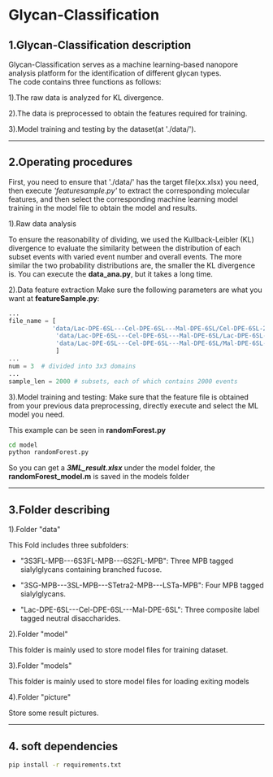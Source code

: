 # Glycan-Classification
## 1.Glycan-Classification description                              
                                                                                
 Glycan-Classification serves as a machine learning-based nanopore analysis platform 
 for the identification of different glycan types.                 
 The code contains three functions as follows:                                
                                                                               
 1).The raw data is analyzed for KL divergence.   	            
                                                                                
 2).The data is preprocessed to obtain the features required for training.                                   
                                                                                
 3).Model training and testing by the dataset(at './data/').                                        

---------
## 2.Operating procedures                           
    
First, you need to ensure that './data/' has the target file(xx.xlsx) you need, then execute _'featuresample.py'_ to extract 
 the corresponding molecular features, and then select the corresponding machine learning model training in the model file to 
 obtain the model and results.

1).Raw data analysis

   To ensure the reasonability of dividing, we used the Kullback-Leibler (KL) divergence to evaluate the similarity between the distribution of each subset events with varied event number and overall events. The more similar the two probability distributions are, the smaller the KL divergence is.
You can execute the **data_ana.py**, but it takes a long time.


2).Data feature extraction
    Make sure the following parameters are what you want at **featureSample.py**:
```python
...
file_name = [
            'data/Lac-DPE-6SL---Cel-DPE-6SL---Mal-DPE-6SL/Cel-DPE-6SL-28930 events',
             'data/Lac-DPE-6SL---Cel-DPE-6SL---Mal-DPE-6SL/Lac-DPE-6SL-27696 events',
             'data/Lac-DPE-6SL---Cel-DPE-6SL---Mal-DPE-6SL/Mal-DPE-6SL-31678 events'
             ]
...
num = 3  # divided into 3x3 domains
...
sample_len = 2000 # subsets, each of which contains 2000 events

```

3).Model training and testing:
    Make sure that the feature file is obtained from your previous data preprocessing, directly execute and select the ML model you need.

This example can be seen in **randomForest.py** 
```bash
cd model
python randomForest.py
```
So you can get a **_3ML_result.xlsx_** under the model folder, the **randomForest_model.m** is saved in the models folder

---------
## 3.Folder describing

1).Folder "data"

This Fold includes three subfolders:

- "3S3FL-MPB---6S3FL-MPB---6S2FL-MPB": Three MPB tagged sialylglycans containing branched fucose.

- "3SG-MPB---3SL-MPB---STetra2-MPB---LSTa-MPB": Four MPB tagged sialylglycans.

- "Lac-DPE-6SL---Cel-DPE-6SL---Mal-DPE-6SL": Three composite label tagged neutral disaccharides.

2).Folder "model"

This folder is mainly used to store model files for training dataset.

3).Folder "models"

This folder is mainly used to store model files for loading exiting models

4).Folder "picture"

Store some result pictures.

---------
## 4. soft dependencies

```bash
pip install -r requirements.txt
```


